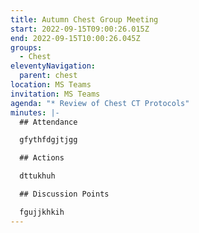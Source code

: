 ```yaml
---
title: Autumn Chest Group Meeting
start: 2022-09-15T09:00:26.015Z
end: 2022-09-15T10:00:26.045Z
groups:
  - Chest
eleventyNavigation:
  parent: chest
location: MS Teams
invitation: MS Teams
agenda: "* Review of Chest CT Protocols"
minutes: |-
  ## Attendance

  gfythfdgjtjgg

  ## Actions

  dttukhuh

  ## Discussion Points

  fgujjkhkih
---
```

